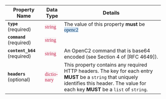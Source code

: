 | **Property Name** | **Data Type** | **Details** |
|---|---|---|
| **`type`** (required) <br> | <span lang=EN style='font-family:Consolas;color:#C7254E;background:#F9F2F4'>string</span> | The value of this property **must** be <span lang=EN style='font-family:Consolas;color:#073763;background:#CFE2F3'>openc2</span> |
| **`command`** (required) | <span lang=EN style='font-family:Consolas;color:#C7254E;background:#F9F2F4'>string</span> |  |
| **`content_b64`** (required) | <span lang=EN style='font-family:Consolas;color:#C7254E;background:#F9F2F4'>string</span> | An OpenC2 command that is base64 encoded (see Section 4 of [RFC 4649]). |
| **`headers`** (optional) | <span lang=EN style='font-family:Consolas;color:#C7254E;background:#F9F2F4'>dictionary</span> | This property contains any required HTTP headers.   The key for each entry **MUST** be a `string` that uniquely identifies this header. The value for each key **MUST** be a `list` of `string`. |
